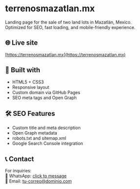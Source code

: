 # terrenosmazatlan.mx

Landing page for the sale of two land lots in Mazatlán, Mexico.  
Optimized for SEO, fast loading, and mobile-friendly experience.

## 🌐 Live site
[https://terrenosmazatlan.mx](https://terrenosmazatlan.mx)

## 📁 Built with
- HTML5 + CSS3
- Responsive layout
- Custom domain via GitHub Pages
- SEO meta tags and Open Graph

## 🛠 SEO Features
- Custom title and meta description
- Open Graph metadata
- robots.txt and sitemap.xml
- Google Search Console integration

## 📞 Contact
For inquiries:  
📱 WhatsApp: [click to message](https://wa.me/5218123456789)  
📧 Email: tu-correo@dominio.com 